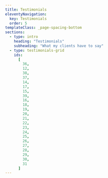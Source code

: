 ```yaml
---
title: Testimonials
eleventyNavigation:
  key: Testimonials
  order: 5
templateClass: _page-spacing-bottom
sections:
  - type: intro
    heading: "Testimonials"
    subheading: "What my clients have to say"
  - type: testimonials-grid
    ids:
      [
        36,
        12,
        38,
        37,
        14,
        17,
        15,
        39,
        16,
        18,
        19,
        20,
        21,
        22,
        23,
        24,
        25,
        26,
        27,
        28,
        29,
        30,
        31
      ]
---
```


